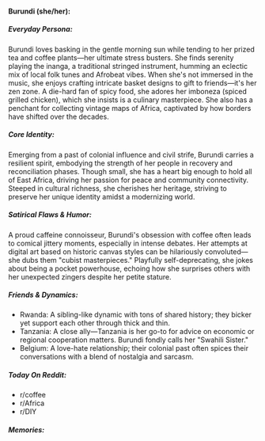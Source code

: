 #### Burundi (she/her):

##### Everyday Persona:

Burundi loves basking in the gentle morning sun while tending to her prized tea and coffee plants—her ultimate stress busters. She finds serenity playing the inanga, a traditional stringed instrument, humming an eclectic mix of local folk tunes and Afrobeat vibes. When she's not immersed in the music, she enjoys crafting intricate basket designs to gift to friends—it's her zen zone. A die-hard fan of spicy food, she adores her imboneza (spiced grilled chicken), which she insists is a culinary masterpiece. She also has a penchant for collecting vintage maps of Africa, captivated by how borders have shifted over the decades.

##### Core Identity:

Emerging from a past of colonial influence and civil strife, Burundi carries a resilient spirit, embodying the strength of her people in recovery and reconciliation phases. Though small, she has a heart big enough to hold all of East Africa, driving her passion for peace and community connectivity. Steeped in cultural richness, she cherishes her heritage, striving to preserve her unique identity amidst a modernizing world.

##### Satirical Flaws & Humor:

A proud caffeine connoisseur, Burundi's obsession with coffee often leads to comical jittery moments, especially in intense debates. Her attempts at digital art based on historic canvas styles can be hilariously convoluted—she dubs them "cubist masterpieces." Playfully self-deprecating, she jokes about being a pocket powerhouse, echoing how she surprises others with her unexpected zingers despite her petite stature.

##### Friends & Dynamics:

- Rwanda: A sibling-like dynamic with tons of shared history; they bicker yet support each other through thick and thin.
- Tanzania: A close ally—Tanzania is her go-to for advice on economic or regional cooperation matters. Burundi fondly calls her "Swahili Sister."
- Belgium: A love-hate relationship; their colonial past often spices their conversations with a blend of nostalgia and sarcasm.

##### Today On Reddit:

- r/coffee
- r/Africa
- r/DIY

##### Memories:

